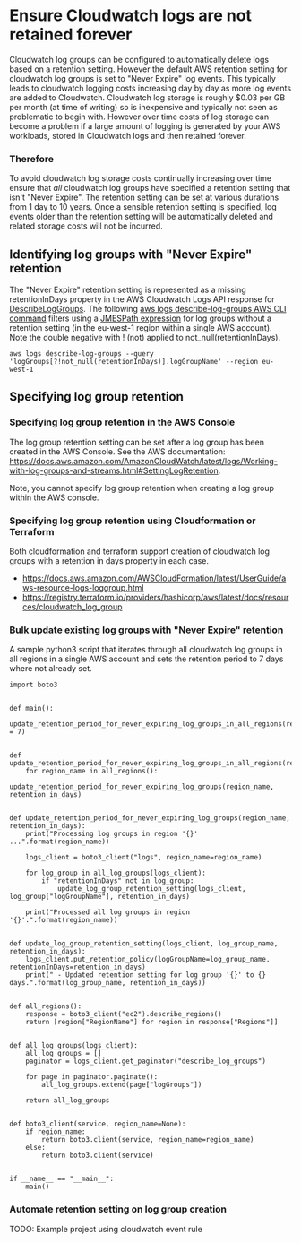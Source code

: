 # Ensure Cloudwatch logs are not retained forever

Cloudwatch log groups can be configured to automatically delete logs based on a retention setting. However the default AWS retention setting for cloudwatch log groups is set to "Never Expire" log events. This typically leads to cloudwatch logging costs increasing day by day as more log events are added to Cloudwatch. Cloudwatch log storage is roughly $0.03 per GB per month (at time of writing) so is inexpensive and typically not seen as problematic to begin with. However over time costs of log storage can become a problem if a large amount of logging is generated by your AWS workloads, stored in Cloudwatch logs and then retained forever. 

### Therefore

To avoid cloudwatch log storage costs continually increasing over time ensure that *all* cloudwatch log groups have specified a retention setting that isn't "Never Expire". The retention setting can be set at various durations from 1 day to 10 years. Once a sensible retention setting is specified, log events older than the retention setting will be automatically deleted and related storage costs will not be incurred.

## Identifying log groups with "Never Expire" retention

The "Never Expire" retention setting is represented as a missing retentionInDays property in the AWS Cloudwatch Logs API response for [DescribeLogGroups](https://docs.aws.amazon.com/AmazonCloudWatchLogs/latest/APIReference/API_DescribeLogGroups.html). The following [aws logs describe-log-groups AWS CLI command](https://docs.aws.amazon.com/cli/latest/reference/logs/describe-log-groups.html) filters using a [JMESPath expression](https://docs.aws.amazon.com/cli/latest/userguide/cli-usage-output.html#cli-usage-output-filter) for log groups without a retention setting (in the eu-west-1 region within a single AWS account). Note the double negative with ! (not) applied to not_null(retentionInDays).    

```aws logs describe-log-groups --query 'logGroups[?!not_null(retentionInDays)].logGroupName' --region eu-west-1```

## Specifying log group retention

### Specifying log group retention in the AWS Console

The log group retention setting can be set after a log group has been created in the AWS Console. See the AWS documentation: https://docs.aws.amazon.com/AmazonCloudWatch/latest/logs/Working-with-log-groups-and-streams.html#SettingLogRetention.

Note, you cannot specify log group retention when creating a log group within the AWS console. 

### Specifying log group retention using Cloudformation or Terraform

Both cloudformation and terraform support creation of cloudwatch log groups with a retention in days property in each case.
* https://docs.aws.amazon.com/AWSCloudFormation/latest/UserGuide/aws-resource-logs-loggroup.html
* https://registry.terraform.io/providers/hashicorp/aws/latest/docs/resources/cloudwatch_log_group

### Bulk update existing log groups with "Never Expire" retention

A sample python3 script that iterates through all cloudwatch log groups in all regions in a single AWS account and sets the retention period to 7 days where not already set. 
```python3
import boto3


def main():
    update_retention_period_for_never_expiring_log_groups_in_all_regions(retention_in_days = 7)


def update_retention_period_for_never_expiring_log_groups_in_all_regions(retention_in_days):
    for region_name in all_regions():
        update_retention_period_for_never_expiring_log_groups(region_name, retention_in_days)


def update_retention_period_for_never_expiring_log_groups(region_name, retention_in_days):
    print("Processing log groups in region '{}' ...".format(region_name))

    logs_client = boto3_client("logs", region_name=region_name)

    for log_group in all_log_groups(logs_client):
        if "retentionInDays" not in log_group:
            update_log_group_retention_setting(logs_client, log_group["logGroupName"], retention_in_days)

    print("Processed all log groups in region '{}'.".format(region_name))


def update_log_group_retention_setting(logs_client, log_group_name, retention_in_days):
    logs_client.put_retention_policy(logGroupName=log_group_name, retentionInDays=retention_in_days)
    print(" - Updated retention setting for log group '{}' to {} days.".format(log_group_name, retention_in_days))


def all_regions():
    response = boto3_client("ec2").describe_regions()
    return [region["RegionName"] for region in response["Regions"]]


def all_log_groups(logs_client):
    all_log_groups = []
    paginator = logs_client.get_paginator("describe_log_groups")

    for page in paginator.paginate():
        all_log_groups.extend(page["logGroups"])

    return all_log_groups


def boto3_client(service, region_name=None):
    if region_name:
        return boto3.client(service, region_name=region_name)
    else:
        return boto3.client(service)


if __name__ == "__main__":
    main()

```

### Automate retention setting on log group creation

TODO: Example project using cloudwatch event rule

